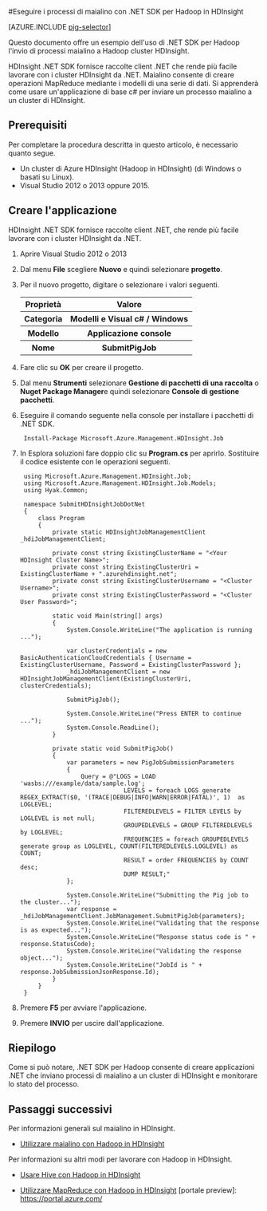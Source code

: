 <properties
   pageTitle="Utilizzare Hadoop maialino con .NET in HDInsight | Microsoft Azure"
   description="Informazioni su come utilizzare .NET SDK per Hadoop per inviare i processi di maialino a Hadoop in HDInsight."
   services="hdinsight"
   documentationCenter=".net"
   authors="Blackmist"
   manager="jhubbard"
   editor="cgronlun"
   tags="azure-portal"/>

<tags
   ms.service="hdinsight"
   ms.devlang="dotnet"
   ms.topic="article"
   ms.tgt_pltfrm="na"
   ms.workload="big-data"
   ms.date="10/17/2016"
   ms.author="larryfr"/>

#<a name="run-pig-jobs-using-the-net-sdk-for-hadoop-in-hdinsight"></a>Eseguire i processi di maialino con .NET SDK per Hadoop in HDInsight

[AZURE.INCLUDE [pig-selector](../../includes/hdinsight-selector-use-pig.md)]

Questo documento offre un esempio dell'uso di .NET SDK per Hadoop l'invio di processi maialino a Hadoop cluster HDInsight.

HDInsight .NET SDK fornisce raccolte client .NET che rende più facile lavorare con i cluster HDInsight da .NET. Maialino consente di creare operazioni MapReduce mediante i modelli di una serie di dati. Si apprenderà come usare un'applicazione di base c# per inviare un processo maialino a un cluster di HDInsight.

## <a name="prerequisites"></a>Prerequisiti

Per completare la procedura descritta in questo articolo, è necessario quanto segue.

* Un cluster di Azure HDInsight (Hadoop in HDInsight) (di Windows o basati su Linux).
* Visual Studio 2012 o 2013 oppure 2015.

## <a name="create-the-application"></a>Creare l'applicazione

HDInsight .NET SDK fornisce raccolte client .NET, che rende più facile lavorare con i cluster HDInsight da .NET. 


1. Aprire Visual Studio 2012 o 2013
2. Dal menu **File** scegliere **Nuovo** e quindi selezionare **progetto**.
3. Per il nuovo progetto, digitare o selezionare i valori seguenti.

    <table>
    <tr>
    <th>Proprietà</th>
    <th>Valore</th>
    </tr>
    <tr>
    <th>Categoria</th>
    <th>Modelli e Visual c# / Windows</th>
    </tr>
    <tr>
    <th>Modello</th>
    <th>Applicazione console</th>
    </tr>
    <tr>
    <th>Nome</th>
    <th>SubmitPigJob</th>
    </tr>
    </table>
4. Fare clic su **OK** per creare il progetto.
5. Dal menu **Strumenti** selezionare **Gestione di pacchetti di una raccolta** o **Nuget Package Manager**e quindi selezionare **Console di gestione pacchetti**.
6. Eseguire il comando seguente nella console per installare i pacchetti di .NET SDK.

        Install-Package Microsoft.Azure.Management.HDInsight.Job

7. In Esplora soluzioni fare doppio clic su **Program.cs** per aprirlo. Sostituire il codice esistente con le operazioni seguenti.

        using Microsoft.Azure.Management.HDInsight.Job;
        using Microsoft.Azure.Management.HDInsight.Job.Models;
        using Hyak.Common;

        namespace SubmitHDInsightJobDotNet
        {
            class Program
            {
                private static HDInsightJobManagementClient _hdiJobManagementClient;

                private const string ExistingClusterName = "<Your HDInsight Cluster Name>";
                private const string ExistingClusterUri = ExistingClusterName + ".azurehdinsight.net";
                private const string ExistingClusterUsername = "<Cluster Username>";
                private const string ExistingClusterPassword = "<Cluster User Password>";

                static void Main(string[] args)
                {
                    System.Console.WriteLine("The application is running ...");

                    var clusterCredentials = new BasicAuthenticationCloudCredentials { Username = ExistingClusterUsername, Password = ExistingClusterPassword };
                    _hdiJobManagementClient = new HDInsightJobManagementClient(ExistingClusterUri, clusterCredentials);

                    SubmitPigJob();

                    System.Console.WriteLine("Press ENTER to continue ...");
                    System.Console.ReadLine();
                }

                private static void SubmitPigJob()
                {
                    var parameters = new PigJobSubmissionParameters
                    {
                        Query = @"LOGS = LOAD 'wasbs:///example/data/sample.log';
                                    LEVELS = foreach LOGS generate REGEX_EXTRACT($0, '(TRACE|DEBUG|INFO|WARN|ERROR|FATAL)', 1)  as LOGLEVEL;
                                    FILTEREDLEVELS = FILTER LEVELS by LOGLEVEL is not null;
                                    GROUPEDLEVELS = GROUP FILTEREDLEVELS by LOGLEVEL;
                                    FREQUENCIES = foreach GROUPEDLEVELS generate group as LOGLEVEL, COUNT(FILTEREDLEVELS.LOGLEVEL) as COUNT;
                                    RESULT = order FREQUENCIES by COUNT desc;
                                    DUMP RESULT;"
                    };

                    System.Console.WriteLine("Submitting the Pig job to the cluster...");
                    var response = _hdiJobManagementClient.JobManagement.SubmitPigJob(parameters);
                    System.Console.WriteLine("Validating that the response is as expected...");
                    System.Console.WriteLine("Response status code is " + response.StatusCode);
                    System.Console.WriteLine("Validating the response object...");
                    System.Console.WriteLine("JobId is " + response.JobSubmissionJsonResponse.Id);
                }
            }
        }


7. Premere **F5** per avviare l'applicazione.
8. Premere **INVIO** per uscire dall'applicazione.

## <a name="summary"></a>Riepilogo

Come si può notare, .NET SDK per Hadoop consente di creare applicazioni .NET che inviano processi di maialino a un cluster di HDInsight e monitorare lo stato del processo.

## <a name="next-steps"></a>Passaggi successivi

Per informazioni generali sul maialino in HDInsight.

* [Utilizzare maialino con Hadoop in HDInsight](hdinsight-use-pig.md)

Per informazioni su altri modi per lavorare con Hadoop in HDInsight.

* [Usare Hive con Hadoop in HDInsight](hdinsight-use-hive.md)

* [Utilizzare MapReduce con Hadoop in HDInsight](hdinsight-use-mapreduce.md) [portale preview]: https://portal.azure.com/
